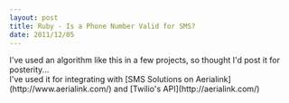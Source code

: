 ```yaml
---
layout: post
title: Ruby - Is a Phone Number Valid for SMS?
date: 2011/12/05
---
```


<div style="clear:both">
I've used an algorithm like this in a few projects, so thought I'd post it for posterity...

<script src="https://gist.github.com/1446662.js?file=gistfile1.rb"></script>

</div>
I've used it for integrating with [SMS Solutions on Aerialink](http://www.aerialink.com/) and [Twilio's API](http://aerialink.com/)
